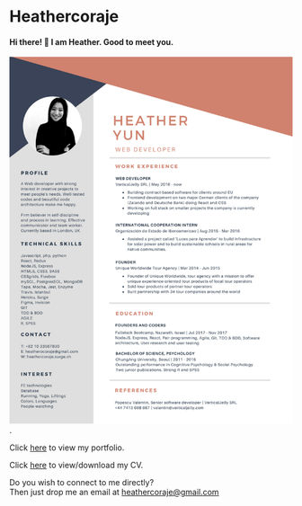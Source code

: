 # Heathercoraje

#### Hi there! :raising_hand: I am Heather. Good to meet you.


<img src="cv_heathercoraje.png" display="inline"> . 

Click [here](http://heathercoraje.surge.sh) to view my portfolio.

Click [here](https://www.docdroid.net/k4BRQQ2/cv-heathercoraje.pdf) to view/download my CV.


Do you wish to connect to me directly?  
Then just drop me an email at heathercoraje@gmail.com
